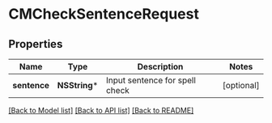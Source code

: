 # CMCheckSentenceRequest

## Properties
Name | Type | Description | Notes
------------ | ------------- | ------------- | -------------
**sentence** | **NSString*** | Input sentence for spell check | [optional] 

[[Back to Model list]](../README.md#documentation-for-models) [[Back to API list]](../README.md#documentation-for-api-endpoints) [[Back to README]](../README.md)



